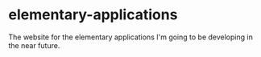 # elementary-applications
The website for the elementary applications I'm going to be developing in the near future.
